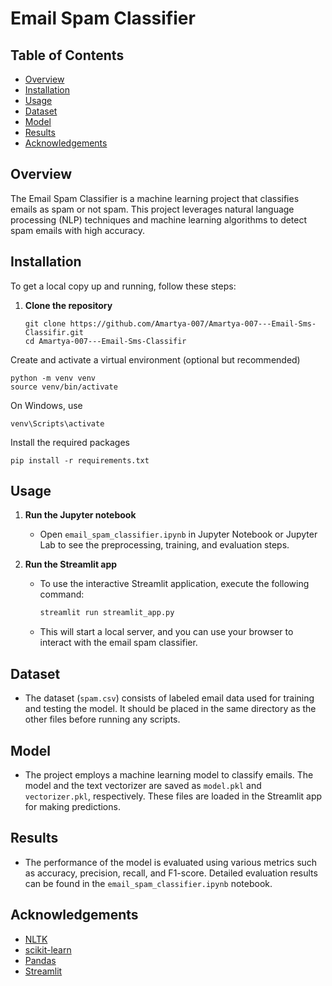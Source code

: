 # Email Spam Classifier

## Table of Contents
- [Overview](#overview)
- [Installation](#installation)
- [Usage](#usage)
- [Dataset](#dataset)
- [Model](#model)
- [Results](#results)
- [Acknowledgements](#acknowledgements)

## Overview
The Email Spam Classifier is a machine learning project that classifies emails as spam or not spam. This project leverages natural language processing (NLP) techniques and machine learning algorithms to detect spam emails with high accuracy.

## Installation
To get a local copy up and running, follow these steps:

1. **Clone the repository**
   ```
   git clone https://github.com/Amartya-007/Amartya-007---Email-Sms-Classifir.git
   cd Amartya-007---Email-Sms-Classifir
   ```
Create and activate a virtual environment (optional but recommended)
```
python -m venv venv
source venv/bin/activate
```
On Windows, use 
```
venv\Scripts\activate
```
Install the required packages
```
pip install -r requirements.txt
```
## Usage
1. **Run the Jupyter notebook**
   - Open `email_spam_classifier.ipynb` in Jupyter Notebook or Jupyter Lab to see the preprocessing, training, and evaluation steps.

2. **Run the Streamlit app**
   - To use the interactive Streamlit application, execute the following command:
     ```sh
     streamlit run streamlit_app.py
     ```
   - This will start a local server, and you can use your browser to interact with the email spam classifier.

## Dataset
- The dataset (`spam.csv`) consists of labeled email data used for training and testing the model. It should be placed in the same directory as the other files before running any scripts.

## Model
- The project employs a machine learning model to classify emails. The model and the text vectorizer are saved as `model.pkl` and `vectorizer.pkl`, respectively. These files are loaded in the Streamlit app for making predictions.

## Results
- The performance of the model is evaluated using various metrics such as accuracy, precision, recall, and F1-score. Detailed evaluation results can be found in the `email_spam_classifier.ipynb` notebook.


## Acknowledgements
- [NLTK](https://www.nltk.org/)
- [scikit-learn](https://scikit-learn.org/)
- [Pandas](https://pandas.pydata.org/)
- [Streamlit](https://streamlit.io/)
